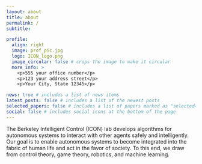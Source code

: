 ```yaml
---
layout: about
title: about
permalink: /
subtitle: 

profile:
  align: right
  image: prof_pic.jpg
  logo: ICON_logo.png
  image_circular: false # crops the image to make it circular
  more_info: >
    <p>555 your office number</p>
    <p>123 your address street</p>
    <p>Your City, State 12345</p>

news: true # includes a list of news items
latest_posts: false # includes a list of the newest posts
selected_papers: false # includes a list of papers marked as "selected={true}"
social: false # includes social icons at the bottom of the page
---
```


The Berkeley Intelligent Control (ICON) lab develops algorithms for autonomous systems to interact with other agents safely and intelligently. Our goal is to enable autonomous systems to become integrated into the fabric of human life and act in the favor of society. To this end, we draw from control theory, game theory, robotics, and machine learning. 
